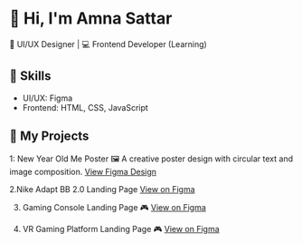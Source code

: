 # 👋 Hi, I'm Amna Sattar
🎨 UI/UX Designer | 💻 Frontend Developer (Learning)

## 🔹 Skills
- UI/UX: Figma 
- Frontend: HTML, CSS, JavaScript

## 🎨 My Projects

1: New Year Old Me Poster 🖼️
A creative poster design with circular text and image composition. 
[View Figma Design](https://www.figma.com/design/cHxfL1TNbaX9mpNcIoehr3/Untitled?node-id=0-1&t=LrQWsTQqoQnVDrz9-1)


2.Nike Adapt BB 2.0 Landing Page
[View on Figma](https://www.figma.com/design/f2gkhzYaM3A2rQA7irohMY/Untitled?node-id=0-1&t=EaKCXlpMr9wOkEEH-1)


3. Gaming Console Landing Page 🎮
[View on Figma](https://www.figma.com/design/P5Mef0pH8w8TZnsdrB49gb/Untitled?t=EaKCXlpMr9wOkEEH-1)

4. VR Gaming Platform Landing Page 🎮
[View on Figma](https://www.figma.com/design/unMrCQor3DiqxnsIwH1dIp/Untitled?t=EaKCXlpMr9wOkEEH-1)



 

